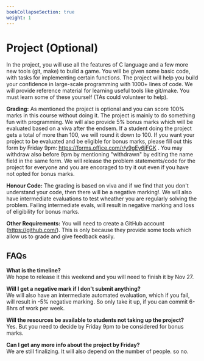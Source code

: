 ```yaml
---
bookCollapseSection: true
weight: 1
---
```

# Project (Optional)

In the project, you will use all the features of C language and a few more new tools (git, make) to build a game. You will be given some basic code, with tasks for implementing certain functions. The project will help you build your confidence in large-scale programming with 1000+ lines of code. We will provide reference material for learning useful tools like git/make. You must learn some of these yourself (TAs could volunteer to help). 

**Grading:** As mentioned the project is optional and you can score 100% marks in this course without doing it. 
The project is mainly to do something fun with programming. We will also provide 5% bonus marks which will be evaluated based on a viva after the endsem. If a student doing the project gets a total of more than 100, we will round it down to 100. If you want your project to be evaluated and be eligible for bonus marks, please fill out this form by Friday 9pm: https://forms.office.com/r/y9gEy6jFGK . You may withdraw also before 9pm by mentioning "withdrawn" by editing the name field in the same form. We will release the problem statements/code for the project for everyone and you are encoraged to try it out even if you have not opted for bonus marks.

**Honour Code:** The grading is based on viva and if we find that you don't understand your code, then there will be a negative marking!. We will also have intermediate evaluations to test wheather you are regularly solving the problem. Failing intermediate evals, will result in negative marking and loss of eligibility for bonus marks.

**Other Requirements:** You will need to create a GitHub account (https://github.com/). This is only because they provide some tools which allow us to grade and give feedback easily.


## FAQs

**What is the timeline?**  
We hope to release it this weekend and you will need to finish it by Nov 27.
  
**Will I get a negative mark if I don't submit anything?**  
We will also have an intermediate automated evaluation, which if you fail, will result in -5% negative marking.
So only take it up, if you can commit 6-8hrs of work per week.
  
**Will the resources be available to students not taking up the project?**   
Yes. But you need to decide by Friday 9pm to be considered for bonus marks.
  
**Can I get any more info about the project by Friday?**  
We are still finalizing. It will also depend on the number of people. so no.
